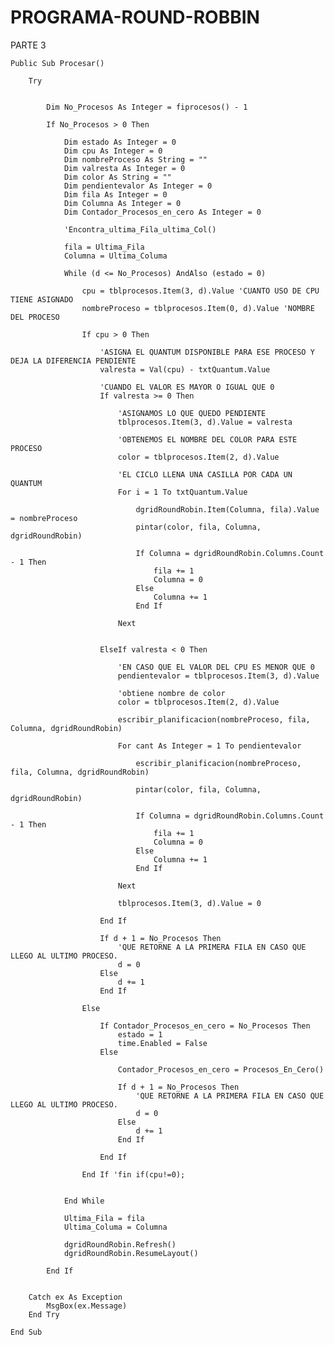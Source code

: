 # PROGRAMA-ROUND-ROBBIN
PARTE 3

    Public Sub Procesar()

        Try


            Dim No_Procesos As Integer = fiprocesos() - 1

            If No_Procesos > 0 Then

                Dim estado As Integer = 0
                Dim cpu As Integer = 0
                Dim nombreProceso As String = ""
                Dim valresta As Integer = 0
                Dim color As String = ""
                Dim pendientevalor As Integer = 0
                Dim fila As Integer = 0
                Dim Columna As Integer = 0
                Dim Contador_Procesos_en_cero As Integer = 0

                'Encontra_ultima_Fila_ultima_Col()

                fila = Ultima_Fila
                Columna = Ultima_Columa

                While (d <= No_Procesos) AndAlso (estado = 0)

                    cpu = tblprocesos.Item(3, d).Value 'CUANTO USO DE CPU TIENE ASIGNADO
                    nombreProceso = tblprocesos.Item(0, d).Value 'NOMBRE DEL PROCESO

                    If cpu > 0 Then

                        'ASIGNA EL QUANTUM DISPONIBLE PARA ESE PROCESO Y DEJA LA DIFERENCIA PENDIENTE
                        valresta = Val(cpu) - txtQuantum.Value

                        'CUANDO EL VALOR ES MAYOR O IGUAL QUE 0
                        If valresta >= 0 Then

                            'ASIGNAMOS LO QUE QUEDO PENDIENTE
                            tblprocesos.Item(3, d).Value = valresta

                            'OBTENEMOS EL NOMBRE DEL COLOR PARA ESTE PROCESO
                            color = tblprocesos.Item(2, d).Value

                            'EL CICLO LLENA UNA CASILLA POR CADA UN QUANTUM
                            For i = 1 To txtQuantum.Value

                                dgridRoundRobin.Item(Columna, fila).Value = nombreProceso
                                pintar(color, fila, Columna, dgridRoundRobin)

                                If Columna = dgridRoundRobin.Columns.Count - 1 Then
                                    fila += 1
                                    Columna = 0
                                Else
                                    Columna += 1
                                End If

                            Next


                        ElseIf valresta < 0 Then

                            'EN CASO QUE EL VALOR DEL CPU ES MENOR QUE 0
                            pendientevalor = tblprocesos.Item(3, d).Value

                            'obtiene nombre de color
                            color = tblprocesos.Item(2, d).Value

                            escribir_planificacion(nombreProceso, fila, Columna, dgridRoundRobin)

                            For cant As Integer = 1 To pendientevalor

                                escribir_planificacion(nombreProceso, fila, Columna, dgridRoundRobin)

                                pintar(color, fila, Columna, dgridRoundRobin)

                                If Columna = dgridRoundRobin.Columns.Count - 1 Then
                                    fila += 1
                                    Columna = 0
                                Else
                                    Columna += 1
                                End If

                            Next

                            tblprocesos.Item(3, d).Value = 0

                        End If

                        If d + 1 = No_Procesos Then
                            'QUE RETORNE A LA PRIMERA FILA EN CASO QUE LLEGO AL ULTIMO PROCESO.
                            d = 0
                        Else
                            d += 1
                        End If

                    Else

                        If Contador_Procesos_en_cero = No_Procesos Then
                            estado = 1
                            time.Enabled = False
                        Else

                            Contador_Procesos_en_cero = Procesos_En_Cero()

                            If d + 1 = No_Procesos Then
                                'QUE RETORNE A LA PRIMERA FILA EN CASO QUE LLEGO AL ULTIMO PROCESO.
                                d = 0
                            Else
                                d += 1
                            End If

                        End If

                    End If 'fin if(cpu!=0);


                End While

                Ultima_Fila = fila
                Ultima_Columa = Columna

                dgridRoundRobin.Refresh()
                dgridRoundRobin.ResumeLayout()

            End If


        Catch ex As Exception
            MsgBox(ex.Message)
        End Try

    End Sub
